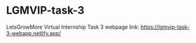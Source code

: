 # LGMVIP-task-3

LetsGrowMore Virtual Internship Task 3
webpage link: https://lgmvip-task-3-webapp.netlify.app/
